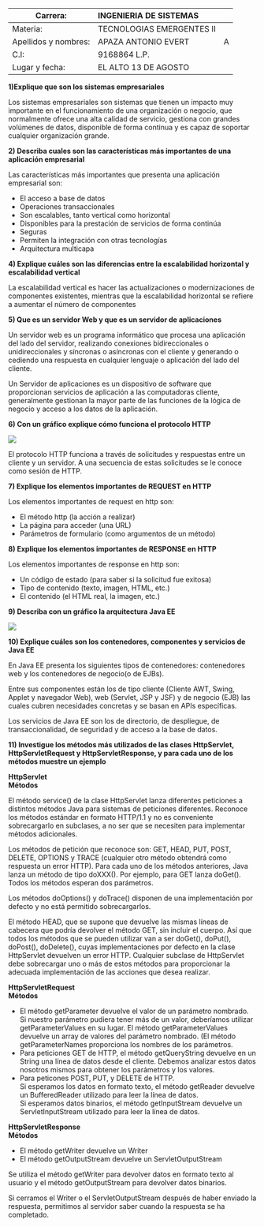 | Carrera: | INGENIERIA DE SISTEMAS | | 
| --- | :--- | :---|
| Materia: | TECNOLOGIAS EMERGENTES II | 
| Apellidos y nombres: | APAZA ANTONIO EVERT | A 
| C.I: | 9168864 L.P. | 
| Lugar y fecha: | EL ALTO 13 DE AGOSTO

**1)Explique que son los sistemas empresariales**

Los sistemas empresariales son sistemas que tienen un impacto muy importante en el funcionamiento de una organización o negocio, que normalmente ofrece una alta calidad de servicio, gestiona con grandes volúmenes de datos, disponible de forma continua y es capaz de soportar cualquier organización grande.


**2) Describa cuales son las características más importantes de una aplicación empresarial**

Las características más importantes que presenta una aplicación empresarial son:
- El acceso a base de datos
- Operaciones transaccionales
- Son escalables, tanto vertical como horizontal
- Disponibles para la prestación de servicios de forma continúa
- Seguras
- Permiten la integración con otras tecnologías
- Arquitectura multicapa


**4) Explique cuáles son las diferencias entre la escalabilidad horizontal y escalabilidad vertical**

La escalabilidad vertical es hacer las actualizaciones o modernizaciones de componentes existentes, mientras que la escalabilidad horizontal se refiere a aumentar el número de componentes

**5) Que es un servidor Web y que es un servidor de aplicaciones**

Un servidor web es un programa informático que procesa una aplicación del lado del servidor, realizando conexiones bidireccionales o unidireccionales y síncronas o asíncronas con el cliente y generando o cediendo una respuesta en cualquier lenguaje o aplicación del lado del cliente.

Un Servidor de aplicaciones es un dispositivo de software que proporcionan servicios de aplicación a las computadoras cliente, generalmente gestionan la mayor parte de las funciones de la lógica de negocio y acceso a los datos de la aplicación. 

**6) Con un gráfico explique cómo funciona el protocolo HTTP**

![](https://user.oc-static.com/upload/2017/05/26/14957903870158_Captura%20de%20pantalla%202017-05-26%20a%20las%2011.14.02.png)
 
El protocolo HTTP funciona a través de solicitudes y respuestas entre un cliente y un servidor. A una secuencia de estas solicitudes se le conoce como sesión de HTTP.

**7) Explique los elementos importantes de REQUEST en HTTP**

Los elementos importantes de request en http son:
- El método http (la acción a realizar)
- La página para acceder (una URL)
- Parámetros de formulario (como argumentos de un método)

**8) Explique los elementos importantes de RESPONSE en HTTP**

Los elementos importantes de response en http son:
- Un código de estado (para saber si la solicitud fue exitosa)
- Tipo de contenido (texto, imagen, HTML, etc.)
- El contenido (el HTML real, la imagen, etc.)

**9) Describa con un gráfico la arquitectura Java EE**

![](https://image.slidesharecdn.com/jatunandjavaee-110905104600-phpapp02/95/desarrollo-de-aplicaciones-empresariales-con-java-ee-4-728.jpg?cb=1316098712)

**10) Explique cuáles son los contenedores, componentes y servicios de Java EE**



En Java EE presenta los siguientes tipos de contenedores: contenedores web y los contenedores de negocio(o de EJBs).    

Entre sus componentes están los de tipo cliente (Cliente AWT, Swing, Applet y navegador Web), web (Servlet, JSP y JSF)  y de negocio (EJB) las cuales cubren necesidades concretas y se basan en APIs específicas.    

Los servicios de Java EE son los de directorio, de despliegue, de transaccionalidad, de seguridad y de acceso a la base de datos. 

**11) Investigue los métodos más utilizados de las clases HttpServlet, HttpServletRequest y 
HttpServletResponse, y para cada uno de los métodos muestre un ejemplo**

**HttpServlet**    
**Métodos**

El método service() de la clase HttpServlet lanza diferentes peticiones a distintos métodos Java para sistemas de peticiones diferentes. Reconoce los métodos estándar en formato HTTP/1.1 y no es conveniente sobrecargarlo en subclases, a no ser que se necesiten para implementar métodos adicionales.    

Los métodos de petición que reconoce son: GET, HEAD, PUT, POST, DELETE, OPTIONS y TRACE (cualquier otro método obtendrá como respuesta un error HTTP). Para cada uno de los métodos anteriores, Java lanza un método de tipo doXXX(). Por ejemplo, para GET lanza doGet(). Todos los métodos esperan dos parámetros.    

Los métodos doOptions() y doTrace() disponen de una implementación por defecto y no está permitido sobrecargarlos.    

El método HEAD, que se supone que devuelve las mismas líneas de cabecera que podría devolver el método GET, sin incluir el cuerpo. Así que todos los métodos que se pueden utilizar van a ser doGet(), doPut(), doPost(), doDelete(), cuyas implementaciones por defecto en la clase HttpServlet devuelven un error HTTP. Cualquier subclase de HttpServlet debe sobrecargar uno o más de estos métodos para proporcionar la adecuada implementación de las acciones que desea realizar.

**HttpServletRequest**    
**Métodos**

- El método getParameter devuelve el valor de un parámetro nombrado. Si nuestro parámetro pudiera tener más de un valor, deberíamos utilizar getParameterValues en su lugar. El método getParameterValues devuelve un array de valores del parámetro nombrado. (El método getParameterNames proporciona los nombres de los parámetros.
- Para peticiones GET de HTTP, el método getQueryString devuelve en un String una línea de datos desde el cliente. Debemos analizar estos datos nosotros mismos para obtener los parámetros y los valores.
- Para peticones POST, PUT, y DELETE de HTTP.       
Si esperamos los datos en formato texto, el método getReader devuelve un               BufferedReader   utilizado para leer la línea de datos.    
Si esperamos datos binarios, el método getInputStream devuelve un ServletInputStream utilizado para leer la línea de datos.

**HttpServletResponse**    
**Métodos**

- El método getWriter devuelve un Writer
- El método getOutputStream devuelve un ServletOutputStream

Se utiliza el método getWriter para devolver datos en formato texto al usuario y el método getOutputStream para devolver datos binarios.    

Si cerramos el Writer o el ServletOutputStream después de haber enviado la respuesta, permitimos al servidor saber cuando la respuesta se ha completado.
